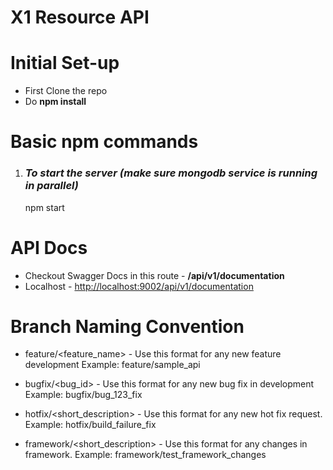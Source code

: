 # X1 Resource API

# Initial Set-up
* First Clone the repo
* Do **npm install**
# Basic **npm** commands

1. ### *To start the server (make sure mongodb service is running in parallel)*

    npm start

# API Docs

* Checkout Swagger Docs in this route - **/api/v1/documentation**
* Localhost - [http://localhost:9002/api/v1/documentation](http://localhost:9002/api/v1/documentation)

# Branch Naming Convention

* feature/<feature_name> - Use this format for any new feature development
  Example: feature/sample_api

* bugfix/<bug_id> - Use this format for any new bug fix in development
  Example: bugfix/bug_123_fix

* hotfix/<short_description> - Use this format for any new hot fix request.
  Example: hotfix/build_failure_fix

* framework/<short_description> - Use this format for any changes in framework.
  Example: framework/test_framework_changes
